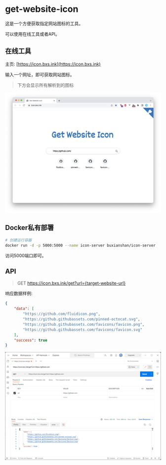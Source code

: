 # get-website-icon

这是一个方便获取指定网站图标的工具。

可以使用在线工具或者API。

## 在线工具

主页: [https://icon.bxs.ink](https://icon.bxs.ink)

输入一个网址，即可获取网站图标。

> 下方会显示所有解析到的图标

![主页](/doc/homepage.png)

## Docker私有部署

```bash
# 创建运行容器
docker run -d -p 5000:5000 --name icon-server buxianshan/icon-server
```

访问5000端口即可。

## API

> GET https://icon.bxs.ink/get?url={target-website-url}

响应数据样例: 

```json
{
    "data": [
        "https://github.com/fluidicon.png",
        "https://github.githubassets.com/pinned-octocat.svg",
        "https://github.githubassets.com/favicons/favicon.png",
        "https://github.githubassets.com/favicons/favicon.svg"
    ],
    "success": true
}
```

![Postman](/doc/api-postman.png)
